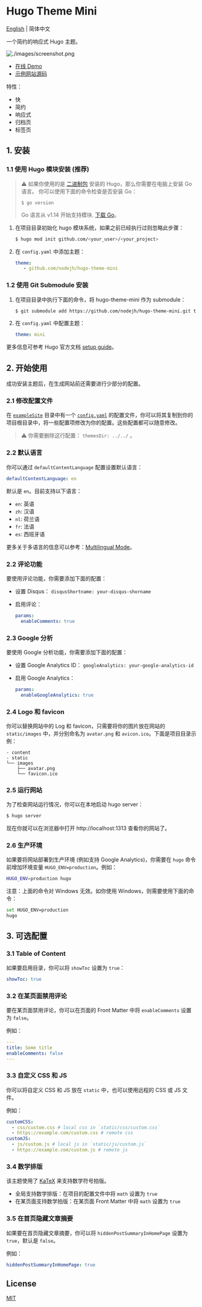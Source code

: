 # Hugo Theme Mini

[English](https://github.com/nodejh/hugo-theme-mini/tree/master/README.md) | 简体中文

一个简约的响应式 Hugo 主题。

![./images/screenshot.png](https://raw.githubusercontent.com/nodejh/hugo-theme-mini/master/images/screenshot.png)

- [在线 Demo](https://nodejh.github.io/hugo-theme-mini)
- [示例网站源码](https://github.com/nodejh/hugo-theme-mini/tree/master/exampleSite)

特性：

- 快
- 简约
- 响应式
- 归档页
- 标签页


## 1. 安装


### 1.1 使用 Hugo 模块安装 (推荐)

> ⚠️ 如果你使用的是 [二进制包](https://gohugo.io/getting-started/installing/#binary-cross-platform) 安装的 Hugo，那么你需要在电脑上安装 Go 语言。 你可以使用下面的命令检查是否安装 Go：
> ```
> $ go version
> ```
> Go 语言从 v1.14 开始支持模块. [下载 Go](https://golang.org/dl/)。

1. 在项目目录初始化 hugo 模块系统，如果之前已经执行过则忽略此步骤：

    ```bash
    $ hugo mod init github.com/<your_user>/<your_project>
    ```

2. 在 `config.yaml` 中添加主题：

    ```yaml
    theme: 
       - github.com/nodejh/hugo-theme-mini
    ```

### 1.2 使用 Git Submodule 安装


1. 在项目目录中执行下面的命令，将 hugo-theme-mini 作为 submodule：

    ```bash
    $ git submodule add https://github.com/nodejh/hugo-theme-mini.git themes/mini
    ```

2. 在 `config.yaml` 中配置主题：

    ```yaml
   theme: mini
    ```

更多信息可参考 Hugo 官方文档 [setup guide](//gohugo.io/overview/installing/)。


## 2. 开始使用

成功安装主题后，在生成网站前还需要进行少部分的配置。


### 2.1 修改配置文件

在 [`exampleSite`](https://github.com/nodejh/hugo-theme-mini/tree/master/exampleSite) 目录中有一个 [`config.yaml`](https://github.com/nodejh/hugo-theme-mini/blob/master/exampleSite/config.yaml) 的配置文件，你可以将其复制到你的项目根目录中，将一些配置项修改为你的配置。这些配置都可以随意修改。


> ⚠️ 你需要删除这行配置： `themesDir: ../../` 。

### 2.2 默认语言

你可以通过 `defaultContentLanguage` 配置设置默认语言：

```yaml
defaultContentLanguage: en
```

默认是 `en`。目前支持以下语言：

- `en`: 英语
- `zh`: 汉语
- `nl`: 荷兰语
- `fr`: 法语
- `es`: 西班牙语

更多关于多语言的信息可以参考：[Multilingual Mode](https://gohugo.io/content-management/multilingual/)。


### 2.2 评论功能

要使用评论功能，你需要添加下面的配置：

- 设置 Disqus： `disqusShortname: your-disqus-shorname`
- 启用评论：

    ```yaml
    params:
      enableComments: true
    ```

### 2.3 Google 分析

要使用 Google 分析功能，你需要添加下面的配置：

- 设置 Google Analytics ID： `googleAnalytics: your-google-analytics-id`
- 启用 Google Analytics：

    ```yaml
    params:
      enableGoogleAnalytics: true
    ```

### 2.4 Logo 和 favicon

你可以替换网站中的 Log 和 favicon，只需要将你的图片放在网站的 `static/images` 中，并分别命名为 `avatar.png` 和 `avicon.ico`。下面是项目目录示例：

```shell
- content
- static
└── images
    ├── avatar.png
    └── favicon.ico
```

### 2.5 运行网站

为了检查网站运行情况，你可以在本地启动 hugo server：

```bash
$ hugo server
```

现在你就可以在浏览器中打开 http://localhost:1313 查看你的网站了。

### 2.6 生产环境

如果要将网站部署到生产环境 (例如支持 Google Analytics)，你需要在 `hugo` 命令前增加环境变量 `HUGO_ENV=production`。例如：

```bash
HUGO_ENV=production hugo
```

注意：上面的命令对 Windows 无效。如你使用 Windows，则需要使用下面的命令：

```bash
set HUGO_ENV=production
hugo
```

## 3. 可选配置

### 3.1 Table of Content

如果要启用目录，你可以将 `showToc` 设置为 `true`：

```yaml
showToc: true
```


### 3.2 在某页面禁用评论

要在某页面禁用评论，你可以在页面的 Front Matter 中将 `enableComments` 设置为 `false`。

例如：

```yaml
---
title: Some title
enableComments: false
---
```

### 3.3 自定义 CSS 和 JS

你可以将自定义 CSS 和 JS 放在 `static` 中，也可以使用远程的 CSS 或 JS 文件。

例如：

```yaml
customCSS:
  - css/custom.css # local css in `static/css/custom.css`
  - https://example.com/custom.css # remote css
customJS:
  - js/custom.js # local js in `static/js/custom.js`
  - https://example.com/custom.js # remote js
```


### 3.4 数学排版

该主题使用了 [KaTeX](https://katex.org/) 来支持数学符号拍版。

- 全局支持数学排版：在项目的配置文件中将 `math` 设置为 `true`
- 在某页面支持数学拍版：在某页面 Front Matter 中将 `math` 设置为 `true`

### 3.5 在首页隐藏文章摘要 

如果要在首页隐藏文章摘要，你可以将 `hiddenPostSummaryInHomePage` 设置为 `true`，默认是 `false`。

例如：

```yaml
hiddenPostSummaryInHomePage: true
```

## License

[MIT](https://github.com/nodejh/hugo-theme-mini/blob/master/LICENSE.md)